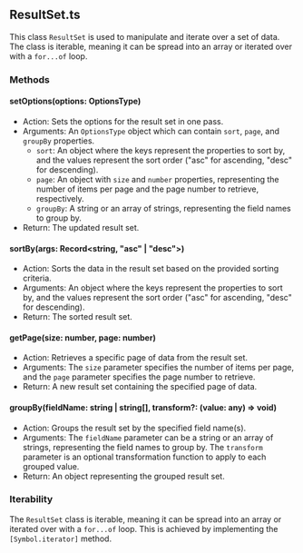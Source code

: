 ## ResultSet.ts

This class `ResultSet` is used to manipulate and iterate over a set of data. The class is iterable, meaning it can be spread into an array or iterated over with a `for...of` loop.

### Methods

 

#### setOptions<T>(options: OptionsType)

- Action: Sets the options for the result set in one pass.
- Arguments: An `OptionsType` object which can contain `sort`, `page`, and `groupBy` properties.
  - `sort`: An object where the keys represent the properties to sort by, and the values represent the sort order ("asc" for ascending, "desc" for descending).
  - `page`: An object with `size` and `number` properties, representing the number of items per page and the page number to retrieve, respectively.
  - `groupBy`: A string or an array of strings, representing the field names to group by.
- Return: The updated result set.


#### sortBy(args: Record<string, "asc" | "desc">)

- Action: Sorts the data in the result set based on the provided sorting criteria.
- Arguments: An object where the keys represent the properties to sort by, and the values represent the sort order ("asc" for ascending, "desc" for descending).
- Return: The sorted result set.

#### getPage(size: number, page: number)

- Action: Retrieves a specific page of data from the result set.
- Arguments: The `size` parameter specifies the number of items per page, and the `page` parameter specifies the page number to retrieve.
- Return: A new result set containing the specified page of data.

#### groupBy(fieldName: string | string[], transform?: (value: any) => void)

- Action: Groups the result set by the specified field name(s).
- Arguments: The `fieldName` parameter can be a string or an array of strings, representing the field names to group by. The `transform` parameter is an optional transformation function to apply to each grouped value.
- Return: An object representing the grouped result set.

### Iterability

The `ResultSet` class is iterable, meaning it can be spread into an array or iterated over with a `for...of` loop. This is achieved by implementing the `[Symbol.iterator]` method.
